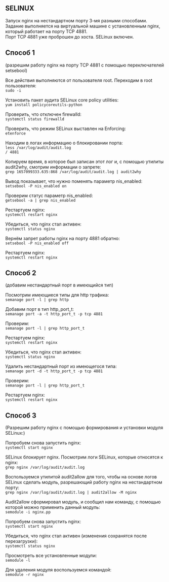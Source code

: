 ## SELINUX
Запуск nginx на нестандартном порту 3-мя разными способами.  
Задание выполняется на виртуальной машине с установленным nginx, который работает на порту TCP 4881.  
Порт TCP 4881 уже проброшен до хоста. SELinux включен.

## Способ 1
(разрешим работу nginx на порту TCP 4881 c помощью переключателей setsebool)

Все действия выполняются от пользователя root. Переходим в root пользователя:  
``sudo -i``
  
Установить пакет аудита SELinux core policy utilities:  
``yum install policycoreutils-python``
  
Проверить, что отключен firewalld:  
``systemctl status firewalld``
  
Проверить, что режим  SELinux выставлен на Enforcing:  
``etenforce``
  
Находим в логах информацию о блокировании порта:  
``less /var/log/audit/audit.log``  
``/ 4881``  
  
Копируем время, в которое был записан этот лог и, с помощью утилиты audit2why, смотрим информации о запрете:  
``grep 1657099333.635:868 /var/log/audit/audit.log | audit2why``
  
Вывод показывает, что нужно поменять параметр nis_enabled:  
``setsebool -P nis_enabled on``
  
Проверим статус параметр nis_enabled:  
``getsebool -a | grep nis_enabled``
  
Рестартуем nginx:  
``systemctl restart nginx``  
  
Убедиться, что nginx стал активен:  
``systemctl status nginx``
  
Вернём запрет работы nginx на порту 4881 обратно:  
``setsebool -P nis_enabled off``
  
Рестартуем nginx:  
``systemctl restart nginx``  
  
  
## Способ 2
(добавим нестандартный порт в имеющийся тип)  
  
Посмотрим имеющиеся типы для http трафика:  
``semanage port -l | grep http``
  
Добавим порт в тип http_port_t:  
``semanage port -a -t http_port_t -p tcp 4881``
  
Проверим:  
``semanage port -l | grep http_port_t``  

Рестартуем nginx:  
``systemctl restart nginx``  

Убедиться, что nginx стал активен:  
``systemctl status nginx``  

Удалить нестандартный порт из имеющегося типа:  
``semanage port -d -t http_port_t -p tcp 4881``  

Проверим:  
``semanage port -l | grep http_port_t``  

Рестартуем nginx:  
``systemctl restart nginx``  
  
  
## Способ 3 
(Разрешим работу nginx c помощью формирования и установки модуля SELinux:)  
  
Попробуем снова запустить nginx:  
``systemctl start nginx``  

SELinux блокирует nginx. Посмотрим логи SELinux, которые относятся к nginx:  
``grep nginx /var/log/audit/audit.log``  

Воспользуемся утилитой audit2allow для того, чтобы на основе логов SELinux сделать модуль, разрешающий работу nginx на нестандартном порту:  
``grep nginx /var/log/audit/audit.log | audit2allow -M nginx``  

Audit2allow сформировал модуль, и сообщил нам команду, с помощью которой можно применить данный модуль:  
``semodule -i nginx.pp``  

Попробуем снова запустить nginx:  
``systemctl start nginx``  

Убедиться, что nginx стал активен (изменения сохранятся после перезагрузки):  
``systemctl status nginx``  
  
Просмотреть все установленные модули:  
``semodule -l``  
  
Для удаления модуля воспользуемся командой:  
``semodule -r nginx`` 
